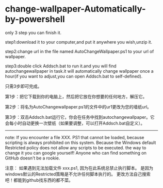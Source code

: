 # change-wallpaper-Automatically-by-powershell
only 3 step you can finish it.

step1:download it to your computer,and put it anywhere you wish,unzip it.

step2:change url in the file named AutoChangeWallpaper.ps1 to your url of wallpaper.

step3:double click Addsch.bat to run it.and you will find autochangewallpaper in task.it will automatically change wallpaper once a hour(if you want to adjust,you can open Addsch.bat to self-defined).



只需3步即可完成。

第1步：把它下载到你的电脑上，然后把它放在你想要的任何地方，解压它。

第2步：将名为AutoChangewallpaper.ps1的文件中的ur1更改为您的墙纸url。

第3步：双击Addsch.bat运行它，你会在任务中找到autochangewallpaper。它会每小时自动更换一次壁纸（如果要调整，可以打开Addsch.bat自定义）。

---
note:
If you encounter a file XXX. PS1 that cannot be loaded, 
because scripting is always prohibited on this system. 
Because the Windows default Restricted policy does not allow any scripts to be executed. 
the way to change it you can google yourself! 
Anyone who can find something on GitHub doesn't be a rookie.

注意：
如果遇到无法加载文件 xxx.ps1, 因为在此系统总禁止执行脚本。
是因为windows默认的Restricted策略是不允许任何脚本执行的。
更改方法自己搜索吧！都能到github找东西的都不菜。
